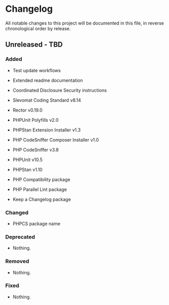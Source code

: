 # Changelog

All notable changes to this project will be documented in this file, in reverse chronological order by release.

## Unreleased - TBD

### Added

- Test update workflows

- Extended readme documentation

- Coordinated Disclosure Security instructions

- Slevomat Coding Standard v8.14

- Rector v0.19.0

- PHPUnit Polyfills v2.0

- PHPStan Extension Installer v1.3

- PHP CodeSniffer Composer Installer v1.0

- PHP CodeSniffer v3.8

- PHPUnit v10.5

- PHPStan v1.10

- PHP Compatibility package

- PHP Parallel Lint package

- Keep a Changelog package

### Changed

- PHPCS package name

### Deprecated

- Nothing.

### Removed

- Nothing.

### Fixed

- Nothing.
